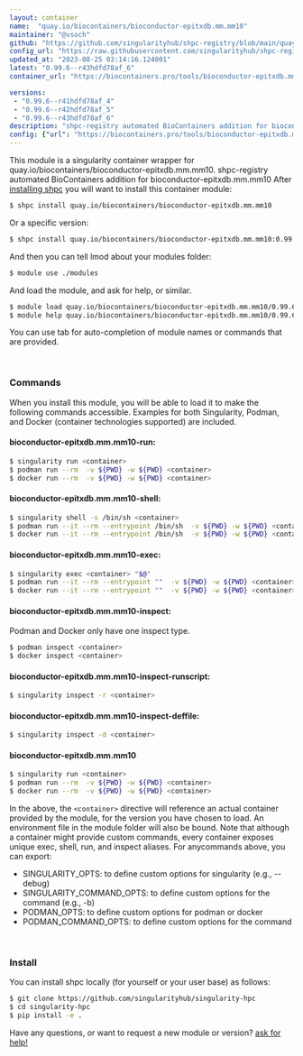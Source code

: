```yaml
---
layout: container
name:  "quay.io/biocontainers/bioconductor-epitxdb.mm.mm10"
maintainer: "@vsoch"
github: "https://github.com/singularityhub/shpc-registry/blob/main/quay.io/biocontainers/bioconductor-epitxdb.mm.mm10/container.yaml"
config_url: "https://raw.githubusercontent.com/singularityhub/shpc-registry/main/quay.io/biocontainers/bioconductor-epitxdb.mm.mm10/container.yaml"
updated_at: "2023-08-25 03:14:16.124001"
latest: "0.99.6--r43hdfd78af_6"
container_url: "https://biocontainers.pro/tools/bioconductor-epitxdb.mm.mm10"

versions:
 - "0.99.6--r41hdfd78af_4"
 - "0.99.6--r42hdfd78af_5"
 - "0.99.6--r43hdfd78af_6"
description: "shpc-registry automated BioContainers addition for bioconductor-epitxdb.mm.mm10"
config: {"url": "https://biocontainers.pro/tools/bioconductor-epitxdb.mm.mm10", "maintainer": "@vsoch", "description": "shpc-registry automated BioContainers addition for bioconductor-epitxdb.mm.mm10", "latest": {"0.99.6--r43hdfd78af_6": "sha256:6e97a6a614e6e45826adaf318f24d6853adeac2d7dbf3e4b56e768b34312ae73"}, "tags": {"0.99.6--r41hdfd78af_4": "sha256:f5e3ca6caf50db440e05110946f3507c4afbc4aae86daeec55bcf46cecb5b5c3", "0.99.6--r42hdfd78af_5": "sha256:9bb88372bc816267f571708aca186d52f8cfabd2fb5a73e8ee14ff1db399fc3d", "0.99.6--r43hdfd78af_6": "sha256:6e97a6a614e6e45826adaf318f24d6853adeac2d7dbf3e4b56e768b34312ae73"}, "docker": "quay.io/biocontainers/bioconductor-epitxdb.mm.mm10"}
---
```


This module is a singularity container wrapper for quay.io/biocontainers/bioconductor-epitxdb.mm.mm10.
shpc-registry automated BioContainers addition for bioconductor-epitxdb.mm.mm10
After [installing shpc](#install) you will want to install this container module:


```bash
$ shpc install quay.io/biocontainers/bioconductor-epitxdb.mm.mm10
```

Or a specific version:

```bash
$ shpc install quay.io/biocontainers/bioconductor-epitxdb.mm.mm10:0.99.6--r43hdfd78af_6
```

And then you can tell lmod about your modules folder:

```bash
$ module use ./modules
```

And load the module, and ask for help, or similar.

```bash
$ module load quay.io/biocontainers/bioconductor-epitxdb.mm.mm10/0.99.6--r43hdfd78af_6
$ module help quay.io/biocontainers/bioconductor-epitxdb.mm.mm10/0.99.6--r43hdfd78af_6
```

You can use tab for auto-completion of module names or commands that are provided.

<br>

### Commands

When you install this module, you will be able to load it to make the following commands accessible.
Examples for both Singularity, Podman, and Docker (container technologies supported) are included.

#### bioconductor-epitxdb.mm.mm10-run:

```bash
$ singularity run <container>
$ podman run --rm  -v ${PWD} -w ${PWD} <container>
$ docker run --rm  -v ${PWD} -w ${PWD} <container>
```

#### bioconductor-epitxdb.mm.mm10-shell:

```bash
$ singularity shell -s /bin/sh <container>
$ podman run --it --rm --entrypoint /bin/sh  -v ${PWD} -w ${PWD} <container>
$ docker run --it --rm --entrypoint /bin/sh  -v ${PWD} -w ${PWD} <container>
```

#### bioconductor-epitxdb.mm.mm10-exec:

```bash
$ singularity exec <container> "$@"
$ podman run --it --rm --entrypoint ""  -v ${PWD} -w ${PWD} <container> "$@"
$ docker run --it --rm --entrypoint ""  -v ${PWD} -w ${PWD} <container> "$@"
```

#### bioconductor-epitxdb.mm.mm10-inspect:

Podman and Docker only have one inspect type.

```bash
$ podman inspect <container>
$ docker inspect <container>
```

#### bioconductor-epitxdb.mm.mm10-inspect-runscript:

```bash
$ singularity inspect -r <container>
```

#### bioconductor-epitxdb.mm.mm10-inspect-deffile:

```bash
$ singularity inspect -d <container>
```



#### bioconductor-epitxdb.mm.mm10

```bash
$ singularity run <container>
$ podman run --rm  -v ${PWD} -w ${PWD} <container>
$ docker run --rm  -v ${PWD} -w ${PWD} <container>
```


In the above, the `<container>` directive will reference an actual container provided
by the module, for the version you have chosen to load. An environment file in the
module folder will also be bound. Note that although a container
might provide custom commands, every container exposes unique exec, shell, run, and
inspect aliases. For anycommands above, you can export:

 - SINGULARITY_OPTS: to define custom options for singularity (e.g., --debug)
 - SINGULARITY_COMMAND_OPTS: to define custom options for the command (e.g., -b)
 - PODMAN_OPTS: to define custom options for podman or docker
 - PODMAN_COMMAND_OPTS: to define custom options for the command

<br>

### Install

You can install shpc locally (for yourself or your user base) as follows:

```bash
$ git clone https://github.com/singularityhub/singularity-hpc
$ cd singularity-hpc
$ pip install -e .
```

Have any questions, or want to request a new module or version? [ask for help!](https://github.com/singularityhub/singularity-hpc/issues)